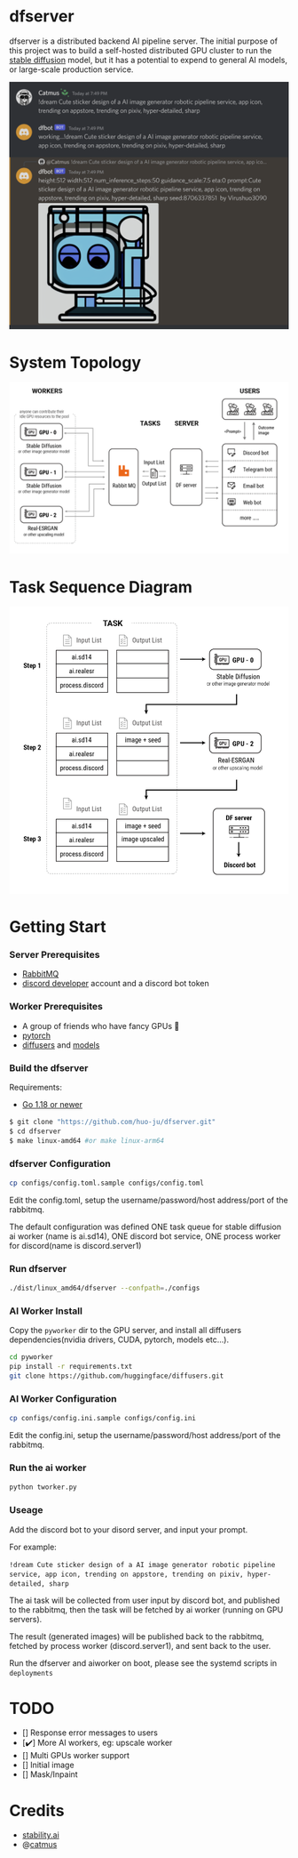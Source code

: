 # dfserver

dfserver is a distributed backend AI pipeline server. The initial purpose of this project was to build a self-hosted distributed GPU cluster to run the [stable diffusion](https://stability.ai/blog/stable-diffusion-public-release) model, but it has a potential to expend to general AI models, or large-scale production service.

![](public/images/demo.png)

# System Topology

![](public/images/topology.png)

# Task Sequence Diagram

![](public/images/sequence.png)

# Getting Start

### Server Prerequisites

- [RabbitMQ](https://www.rabbitmq.com/)
- [discord developer](https://discord.com/developers/docs/intro#bots-and-apps) account and a discord bot token

### Worker Prerequisites

- A group of friends who have fancy GPUs 🤪
- [pytorch](https://github.com/pytorch/pytorch)
- [diffusers](https://github.com/huggingface/diffusers) and [models](https://huggingface.co/CompVis/stable-diffusion-v1-4)

### Build the dfserver

Requirements:

- [Go 1.18 or newer](https://golang.org/dl/)

```bash
$ git clone "https://github.com/huo-ju/dfserver.git"
$ cd dfserver
$ make linux-amd64 #or make linux-arm64
```

### dfserver Configuration

```bash
cp configs/config.toml.sample configs/config.toml
```

Edit the config.toml, setup the username/password/host address/port of the rabbitmq.

The default configuration was defined ONE task queue for stable diffusion ai worker (name is ai.sd14), ONE discord bot service, ONE process worker for discord(name is discord.server1)

### Run dfserver

```bash
./dist/linux_amd64/dfserver --confpath=./configs
```

### AI Worker Install 

Copy the `pyworker` dir to the GPU server, and install all diffusers dependencies(nvidia drivers, CUDA, pytorch, models etc...).

```bash
cd pyworker
pip install -r requirements.txt
git clone https://github.com/huggingface/diffusers.git
```

### AI Worker Configuration

```bash
cp configs/config.ini.sample configs/config.ini
```

Edit the config.ini, setup the username/password/host address/port of the rabbitmq.

### Run the ai worker
```bash
python tworker.py
```

### Useage

Add the discord bot to your disord server, and input your prompt.

For example:

`!dream Cute sticker design of a AI image generator robotic pipeline service, app icon, trending on appstore, trending on pixiv, hyper-detailed, sharp`


The ai task will be collected from user input by discord bot, and published to the rabbitmq, then the task will be fetched by ai worker (running on GPU servers). 

The result (generated images) will be published back to the rabbitmq, fetched by process worker (discord.server1), and sent back to the user.

Run the dfserver and aiworker on boot, please see the systemd scripts in `deployments`

# TODO

* [] Response error messages to users
* [✔️] More AI workers, eg: upscale worker 
* [] Multi GPUs worker support
* [] Initial image
* [] Mask/Inpaint

# Credits

- [stability.ai](https://stability.ai/)
- @[catmus](https://twitter.com/recatm)

